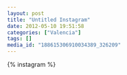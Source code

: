 ```yaml
---
layout: post
title: "Untitled Instagram"
date: 2012-05-10 19:51:58
categories: ["Valencia"]
tags: []
media_id: "188615306910034389_326209"
---
```


{% instagram %}
